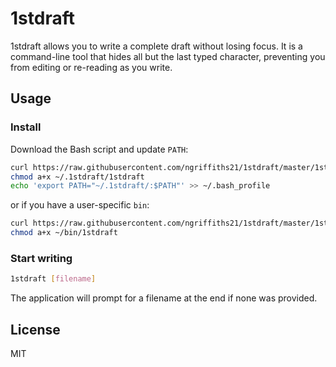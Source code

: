 # 1stdraft

1stdraft allows you to write a complete draft without losing focus. It is a command-line tool that hides all but the last typed character, preventing you from editing or re-reading as you write.

## Usage

### Install

Download the Bash script and update `PATH`:
```bash
curl https://raw.githubusercontent.com/ngriffiths21/1stdraft/master/1stdraft > ~/.1stdraft/1stdraft
chmod a+x ~/.1stdraft/1stdraft
echo 'export PATH="~/.1stdraft/:$PATH"' >> ~/.bash_profile
```
or if you have a user-specific `bin`:
```bash
curl https://raw.githubusercontent.com/ngriffiths21/1stdraft/master/1stdraft > ~/bin/1stdraft
chmod a+x ~/bin/1stdraft
```

### Start writing

```bash
1stdraft [filename]
```

The application will prompt for a filename at the end if none was provided.

## License

MIT